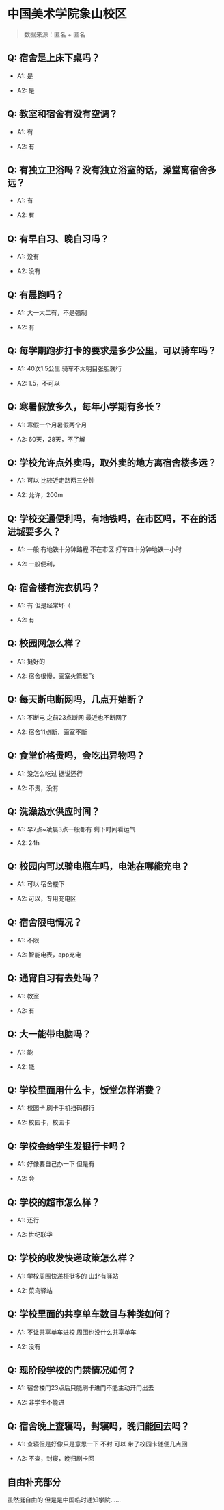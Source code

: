 # 中国美术学院象山校区

> 数据来源：匿名 + 匿名

## Q: 宿舍是上床下桌吗？

- A1: 是

- A2: 是

## Q: 教室和宿舍有没有空调？

- A1: 有

- A2: 有

## Q: 有独立卫浴吗？没有独立浴室的话，澡堂离宿舍多远？

- A1: 有

- A2: 有

## Q: 有早自习、晚自习吗？

- A1: 没有

- A2: 没有

## Q: 有晨跑吗？

- A1: 大一大二有，不是强制

- A2: 有

## Q: 每学期跑步打卡的要求是多少公里，可以骑车吗？

- A1: 40次1.5公里 骑车不太明目张胆就行

- A2: 1.5，不可以

## Q: 寒暑假放多久，每年小学期有多长？

- A1: 寒假一个月暑假两个月

- A2: 60天，28天，不了解

## Q: 学校允许点外卖吗，取外卖的地方离宿舍楼多远？

- A1: 可以 比较近走路两三分钟

- A2: 允许，200m

## Q: 学校交通便利吗，有地铁吗，在市区吗，不在的话进城要多久？

- A1: 一般 有地铁十分钟路程 不在市区 打车四十分钟地铁一小时

- A2: 一般便利，

## Q: 宿舍楼有洗衣机吗？

- A1: 有 但是经常坏（

- A2: 有

## Q: 校园网怎么样？

- A1: 挺好的

- A2: 宿舍很慢，画室火箭起飞

## Q: 每天断电断网吗，几点开始断？

- A1: 不断电 之前23点断网 最近也不断网了

- A2: 宿舍11点断，画室不断

## Q: 食堂价格贵吗，会吃出异物吗？

- A1: 没怎么吃过 据说还行

- A2: 不贵，没有

## Q: 洗澡热水供应时间？

- A1: 早7点\~凌晨3点一般都有 剩下时间看运气

- A2: 24h

## Q: 校园内可以骑电瓶车吗，电池在哪能充电？

- A1: 可以 宿舍楼下

- A2: 可以，专用充电区

## Q: 宿舍限电情况？

- A1: 不限

- A2: 智能电表，app充电

## Q: 通宵自习有去处吗？

- A1: 教室

- A2: 有

## Q: 大一能带电脑吗？

- A1: 能

- A2: 能

## Q: 学校里面用什么卡，饭堂怎样消费？

- A1: 校园卡 刷卡手机扫码都行

- A2: 校园卡，校园卡

## Q: 学校会给学生发银行卡吗？

- A1: 好像要自己办一下 但是有

- A2: 会

## Q: 学校的超市怎么样？

- A1: 还行

- A2: 世纪联华

## Q: 学校的收发快递政策怎么样？

- A1: 学校周围快递柜挺多的 山北有驿站

- A2: 菜鸟驿站

## Q: 学校里面的共享单车数目与种类如何？

- A1: 不让共享单车进校 周围也没什么共享单车

- A2: 没有

## Q: 现阶段学校的门禁情况如何？

- A1: 宿舍楼门23点后只能刷卡进门不能主动开门出去

- A2: 非学生不能进

## Q: 宿舍晚上查寝吗，封寝吗，晚归能回去吗？

- A1: 查寝但是好像只是意思一下 不封 可以 带了校园卡随便几点回

- A2: 不查，封寝，晚归刷卡回

## 自由补充部分

虽然挺自由的 但是是中国临时通知学院……
